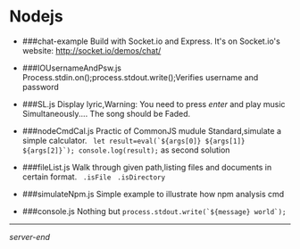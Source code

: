 # Nodejs
* ###chat-example
Build with Socket.io and Express. It's on Socket.io's website: <http://socket.io/demos/chat/>

* ###IOUsernameAndPsw.js
Process.stdin.on();process.stdout.write();Verifies username and password

* ###SL.js
Display lyric,Warning: You need to press *enter* and play music Simultaneously.... The song should be Faded.

* ###nodeCmdCal.js
Practic of CommonJS mudule Standard,simulate a simple calculator.
`` let result=eval(`${args[0]} ${args[1]} ${args[2]}`);
console.log(result);`` as second solution

* ###fileList.js
Walk through given path,listing files and documents in certain format.
` .isFile` ` .isDirectory` 

* ###simulateNpm.js
Simple example to illustrate how npm analysis cmd 

* ###console.js
Nothing but ``process.stdout.write(`${message} world`);``
***
*server-end*  



